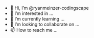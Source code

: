- 👋 Hi, I’m @ryanmeinzer-codingscape
- 👀 I’m interested in ...
- 🌱 I’m currently learning ...
- 💞️ I’m looking to collaborate on ...
- 📫 How to reach me ...

<!---
ryanmeinzer-codingscape/ryanmeinzer-codingscape is a ✨ special ✨ repository because its `README.md` (this file) appears on your GitHub profile.
You can click the Preview link to take a look at your changes.
--->
